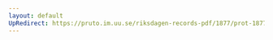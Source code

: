 ```yaml
---
layout: default
UpRedirect: https://pruto.im.uu.se/riksdagen-records-pdf/1877/prot-1877--ak--023/prot-1877--ak--023_042.pdf
---
```

